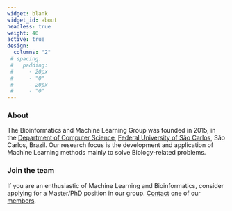 ```yaml
---
widget: blank
widget_id: about
headless: true
weight: 40
active: true
design:
  columns: "2"
 # spacing:
 #   padding:
 #     - 20px
 #     - "0"
 #     - 20px
 #     - "0"
---
```

### About

The Bioinformatics and Machine Learning Group was founded in 2015, in the [Department of Computer Science](http://www.dc.ufscar.br), [Federal University of São Carlos](http://www.ufscar.br), São Carlos, Brazil. Our research focus is the development and application of Machine Learning methods mainly to solve Biology-related problems.

### Join the team

If you are an enthusiastic of Machine Learning and Bioinformatics, consider applying for a Master/PhD position in our group. [Contact](#contact) one of our [members](#people).
